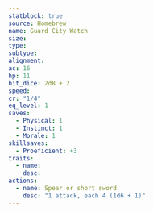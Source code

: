 ```yaml
---
statblock: true
source: Homebrew
name: Guard City Watch
size: 
type: 
subtype: 
alignment: 
ac: 16
hp: 11
hit_dice: 2d8 + 2
speed: 
cr: "1/4"
eq_level: 1
saves:
  - Physical: 1
  - Instinct: 1
  - Morale: 1
skillsaves:
  - Proeficient: +3
traits:
  - name: 
    desc: 
actions:
  - name: Spear or short sword
    desc: "1 attack, each 4 (1d6 + 1)"
---
```

